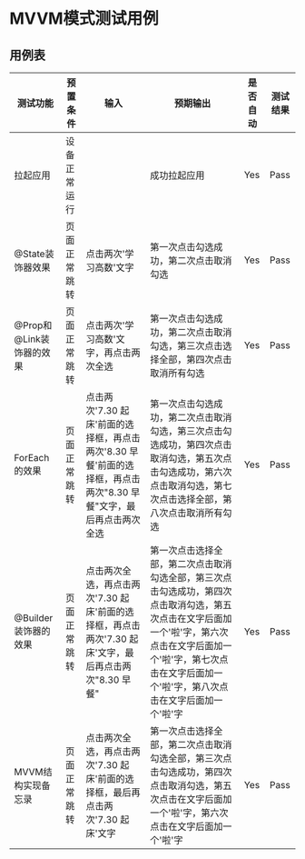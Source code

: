 # MVVM模式测试用例

## 用例表

| 测试功能              | 预置条件   | 输入                                                                  | 预期输出                                                                                                             | 是否自动 | 测试结果 |
|-------------------|--------|---------------------------------------------------------------------|------------------------------------------------------------------------------------------------------------------|------| -------- |
| 拉起应用 | 设备正常运行 |                                                                     | 成功拉起应用 | Yes | Pass |
| @State装饰器效果 | 页面正常跳转 | 点击两次'学习高数'文字                                                        | 第一次点击勾选成功，第二次点击取消勾选 | Yes | Pass |
| @Prop和@Link装饰器的效果 | 页面正常跳转 | 点击两次'学习高数'文字，再点击两次全选                                                | 第一次点击勾选成功，第二次点击取消勾选，第三次点击选择全部，第四次点击取消所有勾选 | Yes | Pass |
| ForEach的效果 | 页面正常跳转 | 点击两次'7.30 起床'前面的选择框，再点击两次'8.30 早餐'前面的选择框，再点击两次"8.30 早餐"文字，最后再点击两次全选 | 第一次点击勾选成功，第二次点击取消勾选，第三次点击勾选成功，第四次点击取消勾选，第五次点击勾选成功，第六次点击取消勾选，第七次点击选择全部，第八次点击取消所有勾选 | Yes | Pass |
| @Builder装饰器的效果 | 页面正常跳转 | 点击两次全选，再点击两次'7.30 起床'前面的选择框，再点击两次'7.30 起床'文字，最后再点击两次"8.30 早餐"       | 第一次点击选择全部，第二次点击取消勾选全部，第三次点击勾选成功，第四次点击取消勾选，第五次点击在文字后面加一个'啦'字，第六次点击在文字后面加一个'啦'字，第七次点击在文字后面加一个'啦'字，第八次点击在文字后面加一个'啦'字 | Yes | Pass |
| MVVM结构实现备忘录 | 页面正常跳转 | 点击两次全选，再点击两次'7.30 起床'前面的选择框，最后再点击两次'7.30 起床'文字                      | 第一次点击选择全部，第二次点击取消勾选全部，第三次点击勾选成功，第四次点击取消勾选，第五次点击在文字后面加一个'啦'字，第六次点击在文字后面加一个'啦'字 | Yes | Pass |